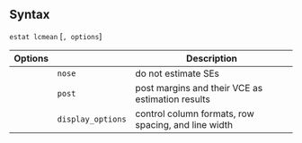 ## Syntax

`estat lcmean` \[`, options`\]

| Options |                   | Description                                         |
|---------|-------------------|-----------------------------------------------------|
|         | `nose`            | do not estimate SEs                                 |
|         | `post`            | post margins and their VCE as estimation results    |
|         | `display_options` | control column formats, row spacing, and line width |

